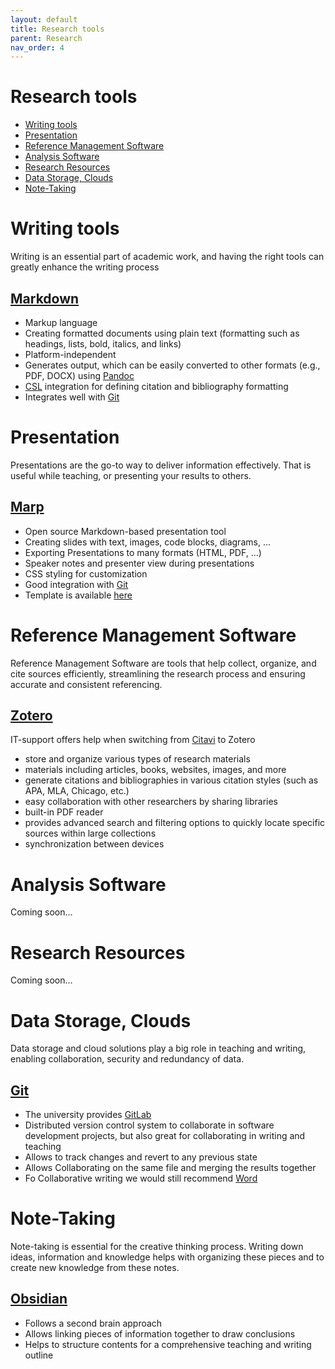 ```yaml
---
layout: default
title: Research tools
parent: Research
nav_order: 4
---
```


# Research tools

<!-- TOC -->

* [Writing tools](#writing-tools)
* [Presentation](#presentation)
* [Reference Management Software](#reference-management-software)
* [Analysis Software](#analysis-software)
* [Research Resources](#research-resources)
* [Data Storage, Clouds](#data-storage-clouds)
* [Note-Taking](#note-taking)

<!-- TOC -->

# Writing tools

Writing is an essential part of academic work, and having the right tools can greatly enhance the writing process

## [Markdown](https://www.markdownguide.org/)

+ Markup language
+ Creating formatted documents using plain text (formatting such as headings, lists, bold, italics, and links)
+ Platform-independent
+ Generates output, which can be easily converted to other formats (e.g., PDF, DOCX) using [Pandoc](https://pandoc.org/)
+ [CSL](https://citationstyles.org/) integration for defining citation and bibliography formatting
+ Integrates well with [Git](#git)

# Presentation

Presentations are the go-to way to deliver information effectively. That is useful while teaching, or presenting your results to others.

## [Marp](https://marp.app/)

+ Open source Markdown-based presentation tool
+ Creating slides with text, images, code blocks, diagrams, ...
+ Exporting Presentations to many formats (HTML, PDF, ...)
+ Speaker notes and presenter view during presentations
+ CSS styling for customization
+ Good integration with [Git](#git)
+ Template is available [here](https://github.com/digital-work-lab/handbook/tree/main/assets/templates/marp)

# Reference Management Software

Reference Management Software are tools that help collect, organize, and cite sources efficiently, streamlining the research process and ensuring accurate and
consistent referencing.

## [Zotero](https://www.uni-bamberg.de/ub/literaturverwaltung/zotero/)

IT-support offers help when switching from [Citavi](#Citavi) to Zotero

+ store and organize various types of research materials
+ materials including articles, books, websites, images, and more
+ generate citations and bibliographies in various citation styles (such as APA, MLA, Chicago, etc.)
+ easy collaboration with other researchers by sharing libraries
+ built-in PDF reader
+ provides advanced search and filtering options to quickly locate specific sources within large collections
+ synchronization between devices

# Analysis Software

Coming soon...

<!-- 
## [SPSS](https://www.uni-bamberg.de/its/dienstleistungen/pc/einkauf-hard-software/sonderkonditionen/ibm-spss-fuer-beschaeftigte/)

+ free 2-week trial
+ software package used for statistical analysis in various fields, particularly social sciences
+ variety of statistical tests, including descriptive statistics, t-tests, ANOVA, regression analysis, factor analysis
+ generate charts, graphs, and tables to visualize and present their data effectively
+ wide range of statistical procedures to analyze and interpret data

If you need the statistical software SPSS for longer than the two weeks contact software procurement to obtain the paid version.

E-Mail: softwarebeschaffung.its(at)uni-bamberg.de

## [MAXQDA](https://www.uni-bamberg.de/its/dienstleistungen/pc/einkauf-hard-software/sonderkonditionen/maxqda/)

+ software for the qualitative analysis of unstructured data such as interviews, field notes, surveys, tables, images, video and audio recordings, bibliographic
  databases
+ supports a wide range of data types, including text documents, interviews, surveys, audio and video recordings, images
+ provides tools for coding, highlighting, annotating, and linking segments of data

MAXQDAplus may be used by all students, employees and doctoral candidates at the University of Bamberg.
The MAXQDAplus licenses are issued via the StudiSoft portal of the University of Würzburg.

## [Excel](https://www.uni-bamberg.de/its/dienstleistungen/pc/einkauf-hard-software/sonderkonditionen/o365/)

included in Office 365 for free for every student

+ powerful spreadsheet software that allows users to organize, analyze, and manipulate data
+ grid-like interface where users can input, store, and manage numerical and textual information
+ allows users to create formulas and perform complex calculations using arithmetic operators, functions, and logical expressions
+ offers a wide range of mathematical and statistical functions to perform calculations and data analysis
+ enabling users to work with data from various sources such as CSV files or databases
 -->

# Research Resources

Coming soon...

<!-- 
Research resources are important for students and teachers as they provide access to a wealth of information and knowledge, enabling them to stay informed,
enhance their understanding, and support their academic pursuits.
They serve as valuable tools for conducting research, expanding knowledge, and staying up-to-date with the latest developments in their respective fields.

## [DBIS](https://dbis.ur.de//fachliste.php?bib_id=ub_ba&lett=l&colors=&ocolors=)

+ Database management and information systems research
+ Licensed specialized databases covering various academic disciplines
+ Most content is available in pdf format

## [Statista](https://www.uni-bamberg.de/its/dienstleistungen/pc/einkauf-hard-software/sonderkonditionen/statista/)

+ Online platform providing access to a vast range of statistical data and market research information
+ Allows users to visualize and analyze data through interactive charts, graphs and infographics
+ Provides up-to-date statistics
+ Content also available in [powerpoint](#Powerpoint) and [excel](#excel)

## [Online Library](https://katalog.ub.uni-bamberg.de/ubg-www/Katalog/)

+ Online library platform offering a diverse collection of e-books across
+ Multiple languages
+ Allows users to search and browse

## [Google Scholar](https://www.uni-bamberg.de/ub/fuer-schuelerinnen-und-schueler/erfolgreich-recherchieren/)

+ Web search-engine that focuses on scholarly literature
+ Allows access to full-text PDFs of articles
+ Provides citation metrics
+ Allows users to create personal libraries
-->

# Data Storage, Clouds

Data storage and cloud solutions play a big role in teaching and writing, enabling collaboration, security and redundancy of data.

## [Git](https://www.uni-bamberg.de/its/dienstleistungen/dateidienste/gitlab/)

+ The university provides [GitLab](https://www.uni-bamberg.de/its/dienstleistungen/dateidienste/gitlab/)
+ Distributed version control system to collaborate in software development projects, but also great for collaborating in writing and teaching
+ Allows to track changes and revert to any previous state
+ Allows Collaborating on the same file and merging the results together
+ Fo Collaborative writing we would still recommend [Word](#word)

# Note-Taking

Note-taking is essential for the creative thinking process. Writing down ideas, information and knowledge
helps with organizing these pieces and to create new knowledge from these notes.

## [Obsidian](https://obsidian.md/)

+ Follows a second brain approach
+ Allows linking pieces of information together to draw conclusions
+ Helps to structure contents for a comprehensive teaching and writing outline
